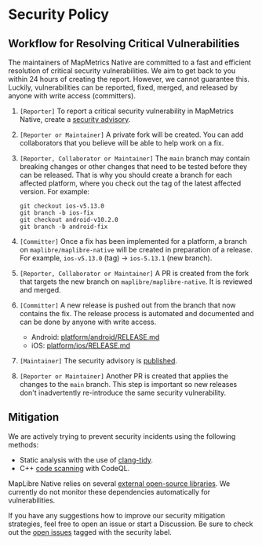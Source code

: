# Security Policy

## Workflow for Resolving Critical Vulnerabilities

The maintainers of MapMetrics Native are committed to a fast and efficient resolution of critical security vulnerabilities. We aim to get back to you within 24 hours of creating the report. However, we cannot guarantee this. Luckily, vulnerabilities can be reported, fixed, merged, and released by anyone with write access (committers).

1. `[Reporter]` To report a critical security vulnerability in MapMetrics Native, create a [security advisory](https://github.com/maplibre/maplibre-native/security/advisories/new).

2. `[Reporter or Maintainer]` A private fork will be created. You can add collaborators that you believe will be able to help work on a fix.

3. `[Reporter, Collaborator or Maintainer]` The `main` branch may contain breaking changes or other changes that need to be tested before they can be released. That is why you should create a branch for each affected platform, where you check out the tag of the latest affected version. For example:

    ```
    git checkout ios-v5.13.0
    git branch -b ios-fix
    git checkout android-v10.2.0
    git branch -b android-fix
    ```

4. `[Committer]` Once a fix has been implemented for a platform, a branch on `maplibre/maplibre-native` will be created in preparation of a release. For example, `ios-v5.13.0` (tag) -> `ios-5.13.1` (new branch).

5. `[Reporter, Collaborator or Maintainer]` A PR is created from the fork that targets the new branch on `maplibre/maplibre-native`. It is reviewed and merged.

6. `[Committer]` A new release is pushed out from the branch that now contains the fix. The release process is automated and documented and can be done by anyone with write access.

    - Android: [platform/android/RELEASE.md](https://github.com/maplibre/maplibre-native/blob/main/platform/android/RELEASE.md)
    - iOS: [platform/ios/RELEASE.md](https://github.com/maplibre/maplibre-native/blob/main/platform/android/RELEASE.md)

7. `[Maintainer]` The security advisory is [published](https://github.com/maplibre/maplibre-native/security/advisories?state=published).

8. `[Reporter or Maintainer]` Another PR is created that applies the changes to the `main` branch. This step is important so new releases don't inadvertently re-introduce the same security vulnerability.

## Mitigation

We are actively trying to prevent security incidents using the following methods:

- Static analysis with the use of [clang-tidy](https://clang.llvm.org/extra/clang-tidy/).
- C++ [code scanning](https://github.com/maplibre/maplibre-native/security/code-scanning) with CodeQL.

MapLibre Native relies on several [external open-source libraries](https://github.com/maplibre/maplibre-native/issues/990). We currently do not monitor these dependencies automatically for vulnerabilities.

If you have any suggestions how to improve our security mitigation strategies, feel free to open an issue or start a Discussion. Be sure to check out the [open issues](https://github.com/maplibre/maplibre-native/labels/security) tagged with the security label.
